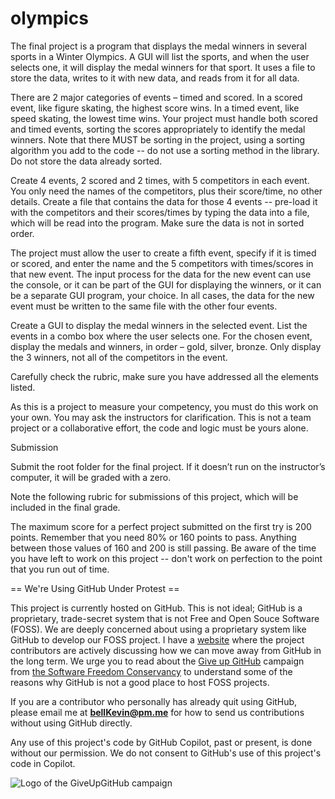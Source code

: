 # olympics

The final project is a program that displays the medal winners in several sports in a Winter Olympics. A GUI will list the sports, and when the user selects one, it will display the medal winners for that sport. It uses a file to store the data, writes to it with new data, and reads from it for all data.

There are 2 major categories of events – timed and scored. In a scored event, like figure skating, the highest score wins. In a timed event, like speed skating, the lowest time wins. Your project must handle both scored and timed events, sorting the scores appropriately to identify the medal winners. Note that there MUST be sorting in the project, using a sorting algorithm you add to the code -- do not use a sorting method in the library. Do not store the data already sorted.

Create 4 events, 2 scored and 2 times, with 5 competitors in each event. You only need the names of the competitors, plus their score/time, no other details. Create a file that contains the data for those 4 events -- pre-load it with the competitors and their scores/times by typing the data into a file, which will be read into the program. Make sure the data is not in sorted order.

The project must allow the user to create a fifth event, specify if it is timed or scored, and enter the name and the 5 competitors with times/scores in that new event. The input process for the data for the new event can use the console, or it can be part of the GUI for displaying the winners, or it can be a separate GUI program, your choice. In all cases, the data for the new event must be written to the same file with the other four events.

Create a GUI to display the medal winners in the selected event. List the events in a combo box where the user selects one. For the chosen event, display the medals and winners, in order – gold, silver, bronze. Only display the 3 winners, not all of the competitors in the event.

Carefully check the rubric, make sure you have addressed all the elements listed.

As this is a project to measure your competency, you must do this work on your own. You may ask the instructors for clarification. This is not a team project or a collaborative effort, the code and logic must be yours alone.

 

Submission

Submit the root folder for the final project. If it doesn’t run on the instructor’s computer, it will be graded with a zero.

Note the following rubric for submissions of this project, which will be included in the final grade.

The maximum score for a perfect project submitted on the first try is 200 points. Remember that you need 80% or 160 points to pass. Anything between those values of 160 and 200 is still passing. Be aware of the time you have left to work on this project -- don't work on perfection to the point that you run out of time.

== We're Using GitHub Under Protest ==

This project is currently hosted on GitHub.  This is not ideal; GitHub is a
proprietary, trade-secret system that is not Free and Open Souce Software
(FOSS).  We are deeply concerned about using a proprietary system like GitHub
to develop our FOSS project. I have a [website](https://bellKevin.me) where the
project contributors are actively discussing how we can move away from GitHub
in the long term.  We urge you to read about the [Give up GitHub](https://GiveUpGitHub.org) campaign 
from [the Software Freedom Conservancy](https://sfconservancy.org) to understand some of the reasons why GitHub is not 
a good place to host FOSS projects.

If you are a contributor who personally has already quit using GitHub, please
email me at **bellKevin@pm.me** for how to send us contributions without
using GitHub directly.

Any use of this project's code by GitHub Copilot, past or present, is done
without our permission.  We do not consent to GitHub's use of this project's
code in Copilot.

![Logo of the GiveUpGitHub campaign](https://sfconservancy.org/img/GiveUpGitHub.png)
